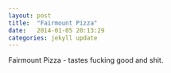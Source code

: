 ```yaml
---
layout: post
title:  "Fairmount Pizza"
date:   2014-01-05 20:13:29
categories: jekyll update
---
```


Fairmount Pizza - tastes fucking good and shit.
